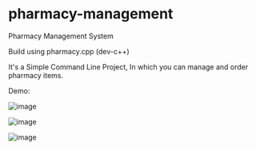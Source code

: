 # pharmacy-management
Pharmacy Management System

Build using pharmacy.cpp (dev-c++)

It's a Simple Command Line Project, 
In which you can manage and order pharmacy items.

Demo:


![image](https://user-images.githubusercontent.com/24858150/74092094-7b014800-4ae1-11ea-8b1d-4fcbf6d95c6d.png)

![image](https://user-images.githubusercontent.com/24858150/74092102-8b192780-4ae1-11ea-88f9-1643e39440ac.png)

![image](https://user-images.githubusercontent.com/24858150/74092114-a5530580-4ae1-11ea-979a-103c08f7ff7f.png)
